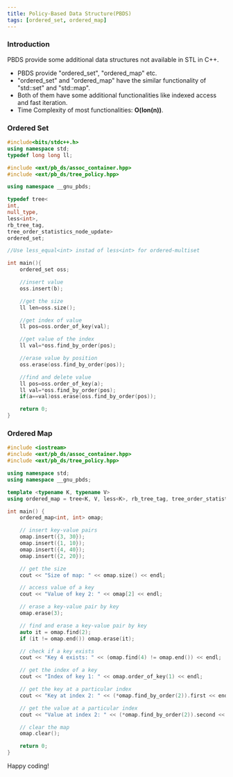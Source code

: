 ```yaml
---
title: Policy-Based Data Structure(PBDS)
tags: [ordered_set, ordered_map]
---
```


### Introduction

PBDS provide some additional data structures not available in STL in C++.

- PBDS provide "ordered_set", "ordered_map" etc.
- "ordered_set" and "ordered_map" have the similar functionality of "std::set" and "std::map".
- Both of them have some additional functionalities like indexed access and fast iteration.
- Time Complexity of most functionalities: **O(lon(n))**.

### Ordered Set

```cpp
#include<bits/stdc++.h>
using namespace std;
typedef long long ll;

#include <ext/pb_ds/assoc_container.hpp>
#include <ext/pb_ds/tree_policy.hpp>

using namespace __gnu_pbds;

typedef tree<
int,
null_type,
less<int>,
rb_tree_tag,
tree_order_statistics_node_update>
ordered_set;

//Use less_equal<int> instad of less<int> for ordered-multiset

int main(){
    ordered_set oss;

    //insert value
    oss.insert(b);

    //get the size
    ll len=oss.size();

    //get index of value
    ll pos=oss.order_of_key(val);

    //get value of the index
    ll val=*oss.find_by_order(pos);

    //erase value by position
    oss.erase(oss.find_by_order(pos));

    //find and delete value
    ll pos=oss.order_of_key(a);
	ll val=*oss.find_by_order(pos);
	if(a==val)oss.erase(oss.find_by_order(pos));

    return 0;
}
```

### Ordered Map

```cpp
#include <iostream>
#include <ext/pb_ds/assoc_container.hpp>
#include <ext/pb_ds/tree_policy.hpp>

using namespace std;
using namespace __gnu_pbds;

template <typename K, typename V>
using ordered_map = tree<K, V, less<K>, rb_tree_tag, tree_order_statistics_node_update>;

int main() {
    ordered_map<int, int> omap;

    // insert key-value pairs
    omap.insert({3, 30});
    omap.insert({1, 10});
    omap.insert({4, 40});
    omap.insert({2, 20});

    // get the size
    cout << "Size of map: " << omap.size() << endl;

    // access value of a key
    cout << "Value of key 2: " << omap[2] << endl;

    // erase a key-value pair by key
    omap.erase(3);

    // find and erase a key-value pair by key
    auto it = omap.find(2);
    if (it != omap.end()) omap.erase(it);

    // check if a key exists
    cout << "Key 4 exists: " << (omap.find(4) != omap.end()) << endl;

    // get the index of a key
    cout << "Index of key 1: " << omap.order_of_key(1) << endl;

    // get the key at a particular index
    cout << "Key at index 2: " << (*omap.find_by_order(2)).first << endl;

    // get the value at a particular index
    cout << "Value at index 2: " << (*omap.find_by_order(2)).second << endl;

    // clear the map
    omap.clear();

    return 0;
}
```

Happy coding!
